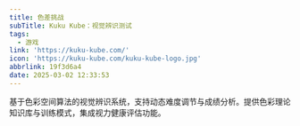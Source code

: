 ```yaml
---
title: 色差挑战
subTitle: Kuku Kube：视觉辨识测试
tags:
  - 游戏
link: 'https://kuku-kube.com/'
icon: 'https://kuku-kube.com/kuku-kube-logo.jpg'
abbrlink: 19f3d6a4
date: 2025-03-02 12:33:53
---
```


基于色彩空间算法的视觉辨识系统，支持动态难度调节与成绩分析。提供色彩理论知识库与训练模式，集成视力健康评估功能。